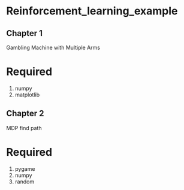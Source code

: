 # Reinforcement_learning_example

## Chapter 1
Gambling Machine with Multiple Arms

# Required
1. numpy
2. matplotlib

## Chapter 2
MDP find path

# Required
1. pygame
2. numpy
3. random

